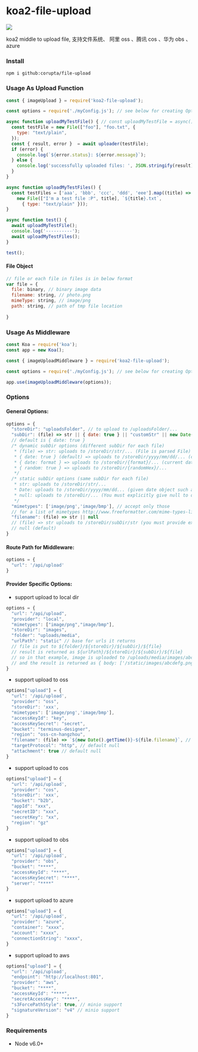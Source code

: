 # koa2-file-upload

[![](https://img.shields.io/npm/v/koa2-file-upload.svg?style=flat)](https://www.npmjs.com/package/koa2-file-upload)

koa2 middle to upload file, 支持文件系统、 阿里 oss 、腾讯 cos 、华为 obs 、azure

### Install

```
npm i github:corupta/file-upload
```

### Usage As Upload Function

```javascript
const { imageUpload } = require('koa2-file-upload');

const options = require('./myConfig.js'); // see below for creating Options

async function uploadMyTestFile() { // const uploadMyTestFile = async() => {
  const testFile = new File(["foo"], "foo.txt", {
    type: "text/plain",
  });
  const { result, error }  = await uploader(testFile);
  if (error) {
    console.log(`${error.status}: ${error.message}`);
  } else {
    console.log('successfully uploaded files: ', JSON.stringify(result));
  }
}

async function uploadMyTestFiles() {
  const testFiles = ['aaa', 'bbb', 'ccc', 'ddd', 'eee'].map((title) =>
    new File(["I'm a test file :P", title], `${title}.txt`,
      { type: "text/plain" }));
}

async function test() {
  await uploadMyTestFile();
  console.log('----------');
  await uploadMyTestFiles();
}

test();
```

#### File Object
```javascript
// file or each file in files is in below format
var file = {
  file: binary, // binary image data
  filename: string, // photo.png
  mimeType: string, // image/png
  path: string, // path of tmp file location
  
}

```

### Usage As Middleware

```javascript
const Koa = require('koa');
const app = new Koa();

const { imageUploadMiddleware } = require('koa2-file-upload');

const options = require('./myConfig.js'); // see below for creating Options

app.use(imageUploadMiddleware(options));
```


### Options

#### General Options:
```javascript
options = {
  "storeDir": "uploadsFolder", // to upload to /uploadsFolder/...
  "subDir": (file) => str || { date: true } || "customStr" || new Date() || null,
  // default is { date: true }
  /* dynamic subDir options (different subDir for each file)
   * (file) => str: uploads to /storeDir/str/... (File is parsed File) 
   * { date: true } (default) => uploads to /storeDir/yyyy/mm/dd/... (current date)
   * { date: format } => uploads to /storeDir/{format}/... (current date)
   * { random: true } => uploads to /storeDir/{randomHex}/...
   */
  /* static subDir options (same subDir for each file)
   * str: uploads to /storeDir/str/...
   * Date: uploads to /storeDir/yyyy/mm/dd... (given date object such as new Date())
   * null: uploads to /storeDir/... (You must explicitly give null to omit sub directory)
   */
  "mimetypes": ['image/png','image/bmp'], // accept only those
  // for a list of mimetypes http://www.freeformatter.com/mime-types-list.html
  "filename": (file) => str || null
  // (file) => str uploads to /storeDir/subDir/str (you must provide extension in function return)
  // null (default)
}
```
#### Route Path for Middleware:
```javascript
options = {
  "url": '/api/upload'
}
```

#### Provider Specific Options:

- support upload to local dir

```javascript
options = {
  "url": "/api/upload",
  "provider": "local",
  "mimetypes": ["image/png","image/bmp"],
  "storeDir": "images",
  "folder": "uploads/media",
  "urlPath": "static" // base for urls it returns
  // file is put to ${folder}/${storeDir}/${subDir}/${file}
  // result is returned as ${urlPath}/${storeDir}/${subDir}/${file}
  // so in that example, image is uploaded to /uploads/media/images/abcdefg.png
  // and the result is returned as { body: ['/static/images/abcdefg.png'] } 
}
```

- support upload to oss

```javascript
options["upload"] = {
  "url": '/api/upload',
  "provider": "oss",
  "storeDir": 'xxx',
  "mimetypes": ['image/png','image/bmp'],
  "accessKeyId": "key",
  "accessKeySecret": "secret",
  "bucket": "terminus-designer",
  "region": "oss-cn-hangzhou",
  "filename": (file) => `${new Date().getTime()}-${file.filename}`, // default null
  "targetProtocol": "http", // default null
  "attachment": true // default null
}
```

- support upload to cos

```javascript
options["upload"] = {
  "url": '/api/upload',
  "provider": "cos",
  "storeDir": 'xxx',
  "bucket": "b2b",
  "appId": "xxx",
  "secretID": "xxx",
  "secretKey": "xx",
  "region": "gz"
}
```

- support upload to obs

```javascript
options["upload"] = {
  "url": '/api/upload',
  "provider": "obs",
  "bucket": "****",
  "accessKeyId": "****",
  "accessKeySecret": "****",
  "server": "****"
}
```

- support upload to azure

```javascript
options["upload"] = {
  "url": '/api/upload',
  "provider": "azure", 
  "container": "xxxx",
  "account": "xxxx",
  "connectionString": "xxxx",
}
```

- support upload to aws

```javascript
options["upload"] = {
  "url": '/api/upload',
  "endpoint": "http://localhost:801",
  "provider": "aws", 
  "bucket": "****",
  "accessKeyId": "****",
  "secretAccessKey": "****",
  "s3ForcePathStyle": true, // minio support
  "signatureVersion": "v4" // minio support
}
```

### Requirements

- Node v6.0+
